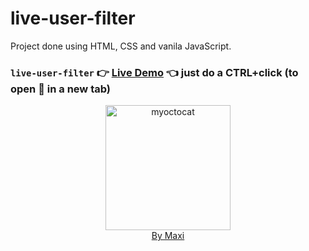 # live-user-filter

Project done using HTML, CSS and vanila JavaScript.

### `live-user-filter` :point_right: [Live Demo](https://maxi69k.github.io/live-user-filter) :point_left: just do a CTRL+click (to open :link: in a new tab)

<div align="center">
<img src="https://myoctocat.com/assets/images/base-octocat.svg" alt="myoctocat" width="200">
</div>

<div align="center">
<a href="https://webdizajnmaxi.eu.org">By Maxi</a>
</div>

